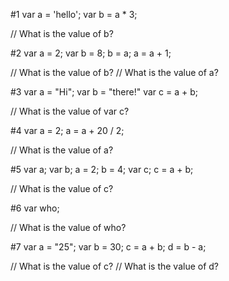 #1
var a = 'hello';
var b = a * 3;

// What is the value of b?


#2
var a = 2;
var b = 8;
    b = a;
    a = a + 1;

// What is the value of b?
// What is the value of a?

#3
var a = "Hi";
var b = "there!"
var c = a + b;

// What is the value of var c?

#4
var a = 2;
a = a + 20 / 2;

// What is the value of a?

#5
var a;
var b;
a = 2;
b = 4;
var c;
c = a + b;

// What is the value of c?

#6
var who;

// What is the value of who?

#7
var a = "25";
var b = 30;
c = a + b;
d = b - a;

// What is the value of c?
// What is the value of d?
